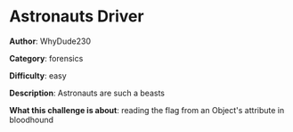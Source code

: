 # Astronauts Driver

**Author**: WhyDude230

**Category**: forensics

**Difficulty**: easy

**Description**: Astronauts are such a beasts

**What this challenge is about**: reading the flag from an Object's attribute in bloodhound


